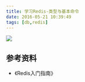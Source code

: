 ```yaml
---
title: 学习Redis-类型与基本命令
date: 2016-05-21 10:39:49
tags: [db,redis]
---
```


![](/img/redis/redis_1.png)

## 参考资料
- 《Redis入门指南》